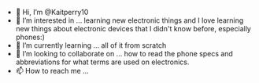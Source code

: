 - 👋 Hi, I’m @Kaitperry10
- 👀 I’m interested in ... learning new electronic things and I love learning new things about electronic devices that I didn't know before, especially phones:)
- 🌱 I’m currently learning ... all of it from scratch 
- 💞️ I’m looking to collaborate on ... how to read the phone specs and abbreviations for what terms are used on electronics.
- 📫 How to reach me ... 

<!---
Kaitperry10/Kaitperry10 is a ✨ special ✨ repository because its `README.md` (this file) appears on your GitHub profile.
You can click the Preview link to take a look at your changes.
--->
